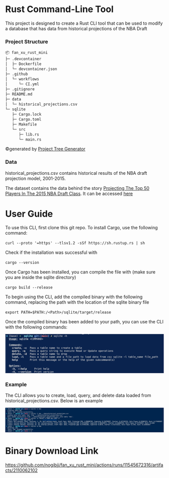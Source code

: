 # Rust Command-Line Tool

This project is designed to create a Rust CLI tool that can be used to modify a database that has data from historical projections of the NBA Draft

### Project Structure

```
📦 fan_xu_rust_mini
├─ .devcontainer
│  ├─ Dockerfile
│  └─ devcontainer.json
├─ .github
│  └─ workflows
│     └─ CI.yml
├─ .gitignore
├─ README.md
├─ data
│  └─ historical_projections.csv
└─ sqlite
   ├─ Cargo.lock
   ├─ Cargo.toml
   ├─ Makefile
   └─ src
      ├─ lib.rs
      └─ main.rs
```
©generated by [Project Tree Generator](https://woochanleee.github.io/project-tree-generator)

### Data

historical_projections.csv contains historical results of the NBA draft projection model, 2001-2015.

The dataset contains the data behind the story [Projecting The Top 50 Players In The 2015 NBA Draft Class](http://fivethirtyeight.com/features/projecting-the-top-50-players-in-the-2015-nba-draft-class/). It can be accessed [here](https://github.com/fivethirtyeight/data/tree/master/nba-draft-2015)


# User Guide

To use this CLI, first clone this git repo. To install Cargo, use the following command:

`curl --proto '=https' --tlsv1.2 -sSf https://sh.rustup.rs | sh`

Check if the installation was successful with 

`cargo --version`

Once Cargo has been installed, you can compile the file with (make sure you are inside the sqlite directory)

`cargo build --release`

To begin using the CLI, add the compiled binary with the following command, replacing the path with the location of the sqlite binary file

`export PATH=$PATH:/<Path>/sqlite/target/release`

Once the compiled binary has been added to your path, you can use the CLI with the following commands:

![alt text](<images/help.png>)

### Example

The CLI allows you to create, load, query, and delete data loaded from historical_projections.csv. Below is an example

![alt text](<images/example.png>)

# Binary Download Link

https://github.com/nogibjj/fan_xu_rust_mini/actions/runs/11545672316/artifacts/2110062102